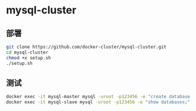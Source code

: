 # mysql-cluster

## 部署

``` bash
git clone https://github.com/docker-cluster/mysql-cluster.git
cd mysql-cluster
chmod +x setup.sh
./setup.sh
```

## 测试

``` bash
docker exec -it mysql-master mysql -uroot -p123456 -e "create database test;"
docker exec -it mysql-slave mysql -uroot -p123456 -e "show databases;"
```
